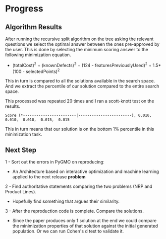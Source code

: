 # Progress

## Algorithm Results

After running the recursive split algorithm on the tree asking the relevant questions we select the optimal answer between the ones pre-approved by the user. This is done by selecting the minimum scoring answer to the following minimization equation.

* (totalCost)<sup>2</sup> + (knownDefects)<sup>2</sup> + (124 - featuresPreviouslyUsed)<sup>2</sup> + 1.5*(100 - selectedPoints)<sup>2</sup>

This in turn is compared to all the solutions available in the search space. And we extract the percentile of our solution compared to the entire search space.

This processed was repeated 20 times and I ran a scott-knott test on the results.

`Score (*------------------------|------------------------), 0.010,  0.010,  0.010,  0.015,  0.015`

This in turn means that our solution is on the bottom 1% percentile in this minimization task.


## Next Step

1 - Sort out the errors in PyGMO on reproducing:
* An Architecture based on interactive optimization and machine learning applied to the next release **problem**

2 - Find authoritative statements comparing the two problems (NRP and Product Lines).
* Hopefully find something that argues their similarity.

3 - After the reproduction code is complete. Compare the solutions.
* Since the paper produces only 1 solution at the end we could compare the minimization properties of that solution against the initial generated population. Or we can run Cohen's d test to validate it.
